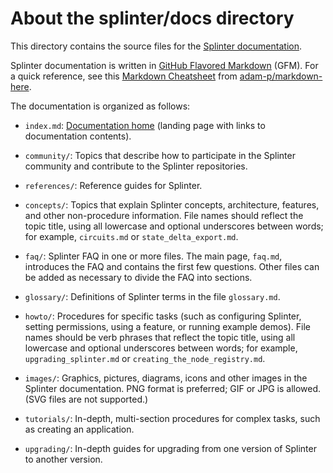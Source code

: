 # About the splinter/docs directory

This directory contains the source files for the [Splinter
documentation](index.md).

Splinter documentation is written in
[GitHub Flavored Markdown](https://github.github.com/gfm/) (GFM).
For a quick reference, see this
[Markdown Cheatsheet](https://github.com/adam-p/markdown-here/wiki/Markdown-Cheatsheet)
from [adam-p/markdown-here](https://github.com/adam-p/markdown-here).

The documentation is organized as follows:

* ``index.md``: [Documentation home](index.md) (landing page with links
  to documentation contents).

* ``community/``: Topics that describe how to participate in the Splinter
  community and contribute to the Splinter repositories.

* ``references/``: Reference guides for Splinter.

* ``concepts/``: Topics that explain Splinter concepts, architecture, features,
  and other non-procedure information. File names should reflect the topic
  title, using all lowercase and optional underscores between words; for
  example, ``circuits.md`` or ``state_delta_export.md``.

* ``faq/``: Splinter FAQ in one or more files. The main page, ``faq.md``,
  introduces the FAQ and contains the first few questions. Other files can be
  added as necessary to divide the FAQ into sections.

* ``glossary/``: Definitions of Splinter terms in the file ``glossary.md``.

* ``howto/``: Procedures for specific tasks (such as configuring Splinter,
  setting permissions, using a feature, or running example demos). File names
  should be verb phrases that reflect the topic title, using all lowercase and
  optional underscores between words; for example, ``upgrading_splinter.md``
  or ``creating_the_node_registry.md``.

* ``images/``: Graphics, pictures, diagrams, icons and other images in the
  Splinter documentation. PNG format is preferred; GIF or JPG is allowed.
  (SVG files are not supported.)

* ``tutorials/``: In-depth, multi-section procedures for complex tasks, such as
  creating an application.

* ``upgrading/``: In-depth guides for upgrading from one version of Splinter
  to another version.
